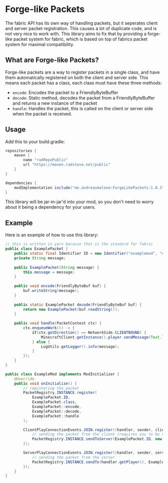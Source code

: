 # Forge-like Packets
The fabric API has its own way of handling packets, but it seperates client and server packet registration.
This causes a lot of duplicate code, and is not very nice to work with. 
This library aims to fix that by providing a forge-like packet system for fabric, which is based on top of fabrics packet system for maximal compatibility.

## What are Forge-like Packets?
Forge-like packets are a way to register packets in a single class, and have them automatically registered on both the client and server side.
This means each packet has a class, each class must have these three methods:
- `encode`: Encodes the packet to a FriendlyByteBuffer
- `decode`: Static method, decodes the packet from a FriendlyByteBuffer and returns a new instance of the packet
- `handle`: Handles the packet, this is called on the client or server side when the packet is received.

## Usage
Add this to your build.gradle:
```gradle
repositories {
    maven {
        name "radRepoPublic"
        url "https://maven.radsteve.net/public"
    }
}

dependencies {
    modImplementation include("me.andreasmelone:ForgeLikePackets:1.0.3")
}
```

This library will be jar-in-jar'd into your mod, so you don't need to worry about it being a dependency for your users.

## Example
Here is an example of how to use this library:
```java
// this is written in yarn because that is the standard for fabric
public class ExamplePacket {
    public static final Identifier ID = new Identifier("examplemod", "examplepacket");
    private String message;
    
    public ExamplePacket(String message) {
        this.message = message;
    }
    
    public void encode(FriendlyByteBuf buf) {
        buf.writeString(message);
    }
    
    public static ExamplePacket decode(FriendlyByteBuf buf) {
        return new ExamplePacket(buf.readString());
    }
    
    public void handle(PacketContext ctx) {
        ctx.enqueueWork(() -> {
            if(ctx.getDirection() == NetworkSide.CLIENTBOUND) {
                MinecraftClient.getInstance().player.sendMessage(Text.literal(message), false);
            } else {
                LogUtils.getLogger().info(message);
            }
        });
    }
}
```
```java
public class ExampleMod implements ModInitializer {
    @Override
    public void onInitialize() {
        // registering the packet
        PacketRegistry.INSTANCE.register(
            ExamplePacket.ID,
            ExamplePacket.class,
            ExamplePacket::encode,
            ExamplePacket::decode,
            ExamplePacket::handle
        );

        ClientPlayConnectionEvents.JOIN.register((handler, sender, client) -> {
            // sending the packet from the client (requires you to be on a server)
            PacketRegistry.INSTANCE.sendToServer(ExamplePacket.ID, new ExamplePacket("hello from the client!"));
        });

        ServerPlayConnectionEvents.JOIN.register((handler, sender, server) -> {
            // sending the packet from the server
            PacketRegistry.INSTANCE.sendTo(handler.getPlayer(), ExamplePacket.ID, new ExamplePacket("hello from the server!"));
        });
    }
}
```
